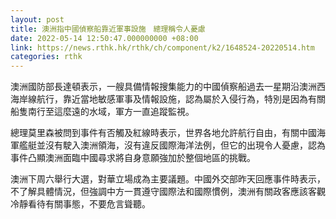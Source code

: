 ```yaml
---
layout: post
title: 澳洲指中國偵察船靠近軍事設施　總理稱令人憂慮
date: 2022-05-14 12:50:47.000000000 +08:00
link: https://news.rthk.hk/rthk/ch/component/k2/1648524-20220514.htm
categories: rthk
---
```


澳洲國防部長達頓表示，一艘具備情報搜集能力的中國偵察船過去一星期沿澳洲西海岸線航行，靠近當地敏感軍事及情報設施，認為屬於入侵行為，特別是因為有關船隻南行至這麼遠的水域，軍方一直追蹤監視。

總理莫里森被問到事件有否觸及紅線時表示，世界各地允許航行自由，有關中國海軍艦艇並沒有駛入澳洲領海，沒有違反國際海洋法例，但它的出現令人憂慮，認為事件凸顯澳洲面臨中國尋求將自身意願強加於整個地區的挑戰。

澳洲下周六舉行大選，對華立場成為主要議題。中國外交部昨天回應事件時表示，不了解具體情況，但強調中方一貫遵守國際法和國際慣例，澳洲有關政客應該客觀冷靜看待有關事態，不要危言聳聽。
